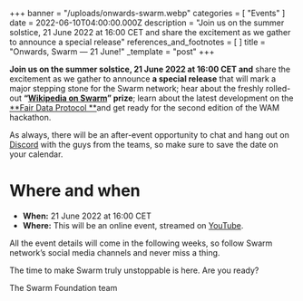 +++
banner = "/uploads/onwards-swarm.webp"
categories = [ "Events" ]
date = 2022-06-10T04:00:00.000Z
description = "Join us on the summer solstice, 21 June 2022 at 16:00 CET and share the excitement as we gather to announce a special release"
references_and_footnotes = [ ]
title = "Onwards, Swarm — 21 June!"
_template = "post"
+++

**Join us on the summer solstice, 21 June 2022 at 16:00 CET and** share the excitement as we gather to announce **a special release** that will mark a major stepping stone for the Swarm network; hear about the freshly rolled-out **“**[**Wikipedia on Swarm**](https://gitcoin.co/issue/28926)**” prize**; learn about the latest development on the [**Fair Data Protocol **](https://github.com/fairDataSociety/FIPs)and get ready for the second edition of the WAM hackathon.

As always, there will be an after-event opportunity to chat and hang out on [Discord](https://discord.com/invite/GU22h2utj6) with the guys from the teams, so make sure to save the date on your calendar.

# Where and when

* **When:** 21 June 2022 at 16:00 CET
* **Where:** This will be an online event, streamed on [YouTube](https://youtu.be/jn4rkKjNFg4).

All the event details will come in the following weeks, so follow Swarm network’s social media channels and never miss a thing.

The time to make Swarm truly unstoppable is here. Are you ready?

The Swarm Foundation team

